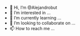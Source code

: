 - 👋 Hi, I’m @Alejandrobut
- 👀 I’m interested in ...
- 🌱 I’m currently learning ...
- 💞️ I’m looking to collaborate on ...
- 📫 How to reach me ...

<!---
Alejandrobut/Alejandrobut is a ✨ special ✨ repository because its `README.md` (this file) appears on your GitHub profile.
You can click the Preview link to take a look at your changes.
--->
